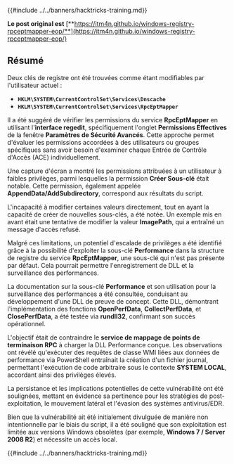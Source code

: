 {{#include ../../banners/hacktricks-training.md}}

**Le post original est** [**https://itm4n.github.io/windows-registry-rpceptmapper-eop/**](https://itm4n.github.io/windows-registry-rpceptmapper-eop/)

## Résumé

Deux clés de registre ont été trouvées comme étant modifiables par l'utilisateur actuel :

- **`HKLM\SYSTEM\CurrentControlSet\Services\Dnscache`**
- **`HKLM\SYSTEM\CurrentControlSet\Services\RpcEptMapper`**

Il a été suggéré de vérifier les permissions du service **RpcEptMapper** en utilisant l'**interface regedit**, spécifiquement l'onglet **Permissions Effectives** de la fenêtre **Paramètres de Sécurité Avancés**. Cette approche permet d'évaluer les permissions accordées à des utilisateurs ou groupes spécifiques sans avoir besoin d'examiner chaque Entrée de Contrôle d'Accès (ACE) individuellement.

Une capture d'écran a montré les permissions attribuées à un utilisateur à faibles privilèges, parmi lesquelles la permission **Créer Sous-clé** était notable. Cette permission, également appelée **AppendData/AddSubdirectory**, correspond aux résultats du script.

L'incapacité à modifier certaines valeurs directement, tout en ayant la capacité de créer de nouvelles sous-clés, a été notée. Un exemple mis en avant était une tentative de modifier la valeur **ImagePath**, qui a entraîné un message d'accès refusé.

Malgré ces limitations, un potentiel d'escalade de privilèges a été identifié grâce à la possibilité d'exploiter la sous-clé **Performance** dans la structure de registre du service **RpcEptMapper**, une sous-clé qui n'est pas présente par défaut. Cela pourrait permettre l'enregistrement de DLL et la surveillance des performances.

La documentation sur la sous-clé **Performance** et son utilisation pour la surveillance des performances a été consultée, conduisant au développement d'une DLL de preuve de concept. Cette DLL, démontrant l'implémentation des fonctions **OpenPerfData**, **CollectPerfData**, et **ClosePerfData**, a été testée via **rundll32**, confirmant son succès opérationnel.

L'objectif était de contraindre le **service de mappage de points de terminaison RPC** à charger la DLL Performance conçue. Les observations ont révélé qu'exécuter des requêtes de classe WMI liées aux données de performance via PowerShell entraînait la création d'un fichier journal, permettant l'exécution de code arbitraire sous le contexte **SYSTEM LOCAL**, accordant ainsi des privilèges élevés.

La persistance et les implications potentielles de cette vulnérabilité ont été soulignées, mettant en évidence sa pertinence pour les stratégies de post-exploitation, le mouvement latéral et l'évasion des systèmes antivirus/EDR.

Bien que la vulnérabilité ait été initialement divulguée de manière non intentionnelle par le biais du script, il a été souligné que son exploitation est limitée aux versions Windows obsolètes (par exemple, **Windows 7 / Server 2008 R2**) et nécessite un accès local.

{{#include ../../banners/hacktricks-training.md}}
